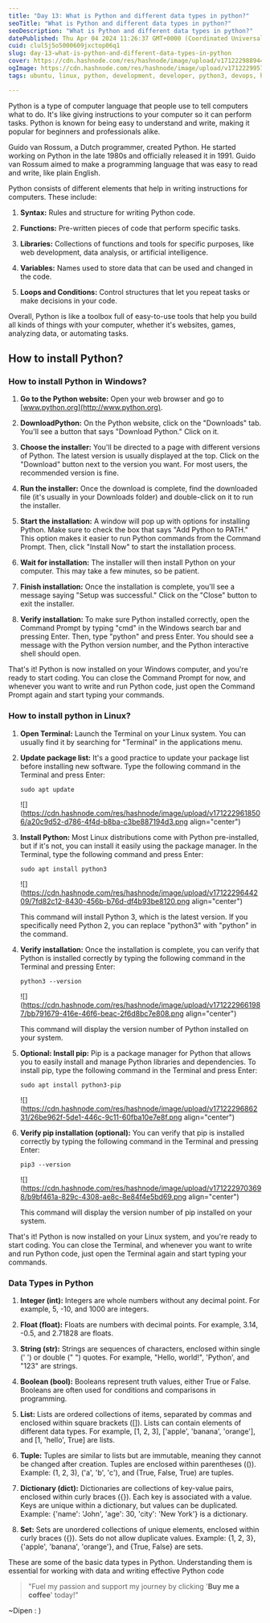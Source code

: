 ```yaml
---
title: "Day 13: What is Python and different data types in python?"
seoTitle: "What is Python and different data types in python?"
seoDescription: "What is Python and different data types in python?"
datePublished: Thu Apr 04 2024 11:26:37 GMT+0000 (Coordinated Universal Time)
cuid: clul5j5o5000609jxctop06q1
slug: day-13-what-is-python-and-different-data-types-in-python
cover: https://cdn.hashnode.com/res/hashnode/image/upload/v1712229889446/f5b8056b-75bf-4835-8f6c-e2e41be8aae0.png
ogImage: https://cdn.hashnode.com/res/hashnode/image/upload/v1712229957174/03e711c8-cb6c-4d87-ba0e-73d383a0a00d.png
tags: ubuntu, linux, python, development, developer, python3, devops, hashnode, pip, devops-articles, 90daysofdevops, wemakedevs, trainwithshubham

---
```


Python is a type of computer language that people use to tell computers what to do. It's like giving instructions to your computer so it can perform tasks. Python is known for being easy to understand and write, making it popular for beginners and professionals alike.

Guido van Rossum, a Dutch programmer, created Python. He started working on Python in the late 1980s and officially released it in 1991. Guido van Rossum aimed to make a programming language that was easy to read and write, like plain English.

Python consists of different elements that help in writing instructions for computers. These include:

1. **Syntax:** Rules and structure for writing Python code.
    
2. **Functions:** Pre-written pieces of code that perform specific tasks.
    
3. **Libraries:** Collections of functions and tools for specific purposes, like web development, data analysis, or artificial intelligence.
    
4. **Variables:** Names used to store data that can be used and changed in the code.
    
5. **Loops and Conditions:** Control structures that let you repeat tasks or make decisions in your code.
    

Overall, Python is like a toolbox full of easy-to-use tools that help you build all kinds of things with your computer, whether it's websites, games, analyzing data, or automating tasks.

## How to install Python?

### How to install Python in Windows?

1. **Go to the Python website:** Open your web browser and go to [www.python.org](http://www.python.org).
    
2. **DownloadPython:** On the Python website, click on the "Downloads" tab. You'll see a button that says "Download Python." Click on it.
    
3. **Choose the installer:** You'll be directed to a page with different versions of Python. The latest version is usually displayed at the top. Click on the "Download" button next to the version you want. For most users, the recommended version is fine.
    
4. **Run the installer:** Once the download is complete, find the downloaded file (it's usually in your Downloads folder) and double-click on it to run the installer.
    
5. **Start the installation:** A window will pop up with options for installing Python. Make sure to check the box that says "Add Python to PATH." This option makes it easier to run Python commands from the Command Prompt. Then, click "Install Now" to start the installation process.
    
6. **Wait for installation:** The installer will then install Python on your computer. This may take a few minutes, so be patient.
    
7. **Finish installation:** Once the installation is complete, you'll see a message saying "Setup was successful." Click on the "Close" button to exit the installer.
    
8. **Verify installation:** To make sure Python installed correctly, open the Command Prompt by typing "cmd" in the Windows search bar and pressing Enter. Then, type "python" and press Enter. You should see a message with the Python version number, and the Python interactive shell should open.
    

That's it! Python is now installed on your Windows computer, and you're ready to start coding. You can close the Command Prompt for now, and whenever you want to write and run Python code, just open the Command Prompt again and start typing your commands.

### How to install python in Linux?

1. **Open Terminal:** Launch the Terminal on your Linux system. You can usually find it by searching for "Terminal" in the applications menu.
    
2. **Update package list:** It's a good practice to update your package list before installing new software. Type the following command in the Terminal and press Enter:
    
    ```plaintext
    sudo apt update
    ```
    
    ![](https://cdn.hashnode.com/res/hashnode/image/upload/v1712229618506/a20c9d52-d786-4f4d-b8ba-c3be887194d3.png align="center")
    
3. **Install Python:** Most Linux distributions come with Python pre-installed, but if it's not, you can install it easily using the package manager. In the Terminal, type the following command and press Enter:
    
    ```plaintext
    sudo apt install python3
    ```
    
    ![](https://cdn.hashnode.com/res/hashnode/image/upload/v1712229644209/7fd82c12-8430-456b-b76d-df4b93be8120.png align="center")
    
    This command will install Python 3, which is the latest version. If you specifically need Python 2, you can replace "python3" with "python" in the command.
    
4. **Verify installation:** Once the installation is complete, you can verify that Python is installed correctly by typing the following command in the Terminal and pressing Enter:
    
    ```plaintext
    python3 --version
    ```
    
    ![](https://cdn.hashnode.com/res/hashnode/image/upload/v1712229661987/bb791679-416e-46f6-beac-2f6d8bc7e808.png align="center")
    
    This command will display the version number of Python installed on your system.
    
5. **Optional: Install pip:** Pip is a package manager for Python that allows you to easily install and manage Python libraries and dependencies. To install pip, type the following command in the Terminal and press Enter:
    
    ```plaintext
    sudo apt install python3-pip
    ```
    
    ![](https://cdn.hashnode.com/res/hashnode/image/upload/v1712229686231/26be962f-5de1-446c-9c11-60fba10e7e8f.png align="center")
    
6. **Verify pip installation (optional):** You can verify that pip is installed correctly by typing the following command in the Terminal and pressing Enter:
    
    ```plaintext
    pip3 --version
    ```
    
    ![](https://cdn.hashnode.com/res/hashnode/image/upload/v1712229703698/b9bf461a-829c-4308-ae8c-8e84f4e5bd69.png align="center")
    
    This command will display the version number of pip installed on your system.
    

That's it! Python is now installed on your Linux system, and you're ready to start coding. You can close the Terminal, and whenever you want to write and run Python code, just open the Terminal again and start typing your commands.

### Data Types in Python

1. **Integer (int):** Integers are whole numbers without any decimal point. For example, 5, -10, and 1000 are integers.
    
2. **Float (float):** Floats are numbers with decimal points. For example, 3.14, -0.5, and 2.71828 are floats.
    
3. **String (str):** Strings are sequences of characters, enclosed within single (' ') or double (" ") quotes. For example, "Hello, world!", 'Python', and "123" are strings.
    
4. **Boolean (bool):** Booleans represent truth values, either True or False. Booleans are often used for conditions and comparisons in programming.
    
5. **List:** Lists are ordered collections of items, separated by commas and enclosed within square brackets (\[\]). Lists can contain elements of different data types. For example, \[1, 2, 3\], \['apple', 'banana', 'orange'\], and \[1, 'hello', True\] are lists.
    
6. **Tuple:** Tuples are similar to lists but are immutable, meaning they cannot be changed after creation. Tuples are enclosed within parentheses (()). Example: (1, 2, 3), ('a', 'b', 'c'), and (True, False, True) are tuples.
    
7. **Dictionary (dict):** Dictionaries are collections of key-value pairs, enclosed within curly braces ({}). Each key is associated with a value. Keys are unique within a dictionary, but values can be duplicated. Example: {'name': 'John', 'age': 30, 'city': 'New York'} is a dictionary.
    
8. **Set:** Sets are unordered collections of unique elements, enclosed within curly braces ({}). Sets do not allow duplicate values. Example: {1, 2, 3}, {'apple', 'banana', 'orange'}, and {True, False} are sets.
    

These are some of the basic data types in Python. Understanding them is essential for working with data and writing effective Python code

> "Fuel my passion and support my journey by clicking '**Buy me a coffee**' today!"

~Dipen : )